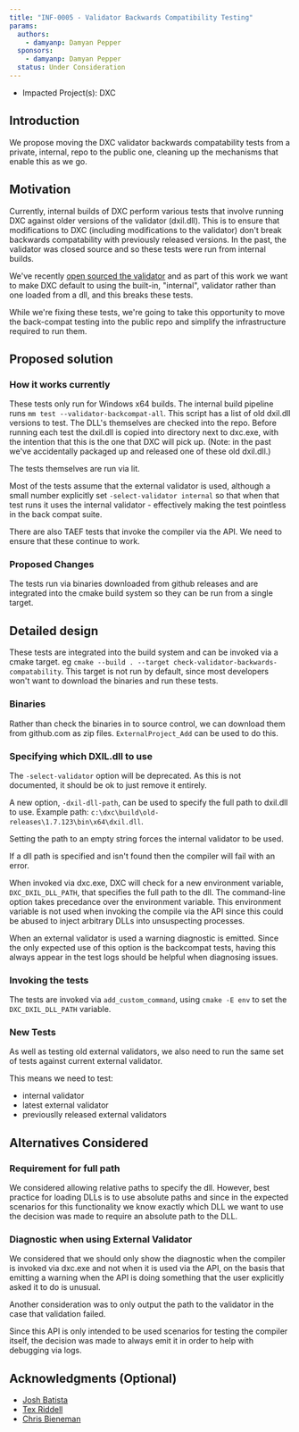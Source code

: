 ```yaml
---
title: "INF-0005 - Validator Backwards Compatibility Testing"
params:
  authors:
    - damyanp: Damyan Pepper
  sponsors:
    - damyanp: Damyan Pepper
  status: Under Consideration
---
```

<!-- {% raw %} -->
 
* Impacted Project(s): DXC

## Introduction

We propose moving the DXC validator backwards compatability tests from a
private, internal, repo to the public one, cleaning up the mechanisms that
enable this as we go.

## Motivation

Currently, internal builds of DXC perform various tests that involve running DXC
against older versions of the validator (dxil.dll). This is to ensure that
modifications to DXC (including modifications to the validator) don't break
backwards compatability with previously released versions. In the past, the
validator was closed source and so these tests were run from internal builds.

We've recently [open sourced the validator](./INF-0004-validator-hashing.md) and
as part of this work we want to make DXC default to using the built-in,
"internal", validator rather than one loaded from a dll, and this breaks these
tests. 

While we're fixing these tests, we're going to take this opportunity to move the
back-compat testing into the public repo and simplify the infrastructure
required to run them.


## Proposed solution

### How it works currently

These tests only run for Windows x64 builds. The internal build pipeline runs
`mm test --validator-backcompat-all`. This script has a list of old dxil.dll
versions to test. The DLL's themselves are checked into the repo. Before running
each test the dxil.dll is copied into directory next to dxc.exe, with the
intention that this is the one that DXC will pick up. (Note: in the past we've
accidentally packaged up and released one of these old dxil.dll.)

The tests themselves are run via lit.

Most of the tests assume that the external validator is used, although a small
number explicitly set `-select-validator internal` so that when that test runs
it uses the internal validator - effectively making the test pointless in the
back compat suite.

There are also TAEF tests that invoke the compiler via the API. We need to
ensure that these continue to work.

### Proposed Changes

The tests run via binaries downloaded from github releases and are integrated
into the cmake build system so they can be run from a single target.


## Detailed design

These tests are integrated into the build system and can be invoked via a cmake
target.  eg `cmake --build . --target check-validator-backwards-compatability`.
This target is not run by default, since most developers won't want to download
the binaries and run these tests.


### Binaries

Rather than check the binaries in to source control, we can download them from
github.com as zip files. `ExternalProject_Add` can be used to do this.

### Specifying which DXIL.dll to use

The `-select-validator` option will be deprecated.  As this is not documented,
it should be ok to just remove it entirely.

A new option, `-dxil-dll-path`, can be used to specify the full path to dxil.dll
to use. Example path: `c:\dxc\build\old-releases\1.7.123\bin\x64\dxil.dll`.

Setting the path to an empty string forces the internal validator to be used.

If a dll path is specified and isn't found then the compiler will fail with an
error.

When invoked via dxc.exe, DXC will check for a new environment variable,
`DXC_DXIL_DLL_PATH`, that specifies the full path to the dll. The command-line
option takes precedance over the environment variable. This environment variable
is not used when invoking the compile via the API since this could be abused to
inject arbitrary DLLs into unsuspecting processes.

When an external validator is used a warning diagnostic is emitted. Since the
only expected use of this option is the backcompat tests, having this always
appear in the test logs should be helpful when diagnosing issues.  


### Invoking the tests

The tests are invoked via `add_custom_command`, using `cmake -E env` to set the
`DXC_DXIL_DLL_PATH` variable.

### New Tests

As well as testing old external validators, we also need to run the same set of
tests against current external validator.

This means we need to test:

* internal validator
* latest external validator
* previouslly released external validators

## Alternatives Considered

### Requirement for full path

We considered allowing relative paths to specify the dll. However, best practice
for loading DLLs is to use absolute paths and since in the expected scenarios
for this functionality we know exactly which DLL we want to use the decision was
made to require an absolute path to the DLL.


### Diagnostic when using External Validator

We considered that we should only show the diagnostic when the compiler is
invoked via dxc.exe and not when it is used via the API, on the basis that
emitting a warning when the API is doing something that the user explicitly
asked it to do is unusual. 

Another consideration was to only output the path to the validator in the case
that validation failed.

Since this API is only intended to be used scenarios for testing the compiler
itself, the decision was made to always emit it in order to help with debugging
via logs.



## Acknowledgments (Optional)

* [Josh Batista](https://github.com/bob80905)
* [Tex Riddell](https://github.com/tex3d)
* [Chris Bieneman](https://github.com/llvm-beanz)

<!-- {% endraw %} -->

